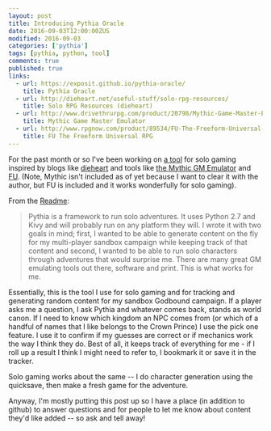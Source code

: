 ```yaml
---
layout: post
title: Introducing Pythia Oracle
date: 2016-09-03T12:00:00ZUS
modified: 2016-09-03
categories: ['pythia']
tags: [pythia, python, tool]
comments: true
published: true
links:
  - url: https://exposit.github.io/pythia-oracle/
    title: Pythia Oracle
  - url: http://dieheart.net/useful-stuff/solo-rpg-resources/
    title: Solo RPG Resources (dieheart)
  - url: http://www.drivethrurpg.com/product/20798/Mythic-Game-Master-Emulator?it=1
    title: Mythic Game Master Emulator
  - url: http://www.rpgnow.com/product/89534/FU-The-Freeform-Universal-RPG
    title: FU The Freeform Universal RPG
---
```


For the past month or so I've been working on [a tool](https://exposit.github.io/pythia-oracle/) for solo gaming inspired by blogs like [dieheart](http://dieheart.net/useful-stuff/solo-rpg-resources/) and tools like [the Mythic GM Emulator](http://www.drivethrurpg.com/product/20798/Mythic-Game-Master-Emulator?it=1) and [FU](http://www.rpgnow.com/product/89534/FU-The-Freeform-Universal-RPG). (Note, Mythic isn't included as of yet because I want to clear it with the author, but FU is included and it works wonderfully for solo gaming).

From the [Readme](https://github.com/exposit/pythia-oracle):

>Pythia is a framework to run solo adventures. It uses Python 2.7 and Kivy and will probably run on any platform they will. I wrote it with two goals in mind; first, I wanted to be able to generate content on the fly for my multi-player sandbox campaign while keeping track of that content and second, I wanted to be able to run solo characters through adventures that would surprise me. There are many great GM emulating tools out there, software and print. This is what works for me.

<!--more-->

Essentially, this is the tool I use for solo gaming and for tracking and generating random content for my sandbox Godbound campaign. If a player asks me a question, I ask Pythia and whatever comes back, stands as world canon. If I need to know which kingdom an NPC comes from (or which of a handful of names that I like belongs to the Crown Prince) I use the pick one feature. I use it to confirm if my guesses are correct or if mechanics work the way I think they do. Best of all, it keeps track of everything for me - if I roll up a result I think I might need to refer to, I bookmark it or save it in the tracker.

Solo gaming works about the same -- I do character generation using the quicksave, then make a fresh game for the adventure.

Anyway, I'm mostly putting this post up so I have a place (in addition to github) to answer questions and for people to let me know about content they'd like added -- so ask and tell away!
